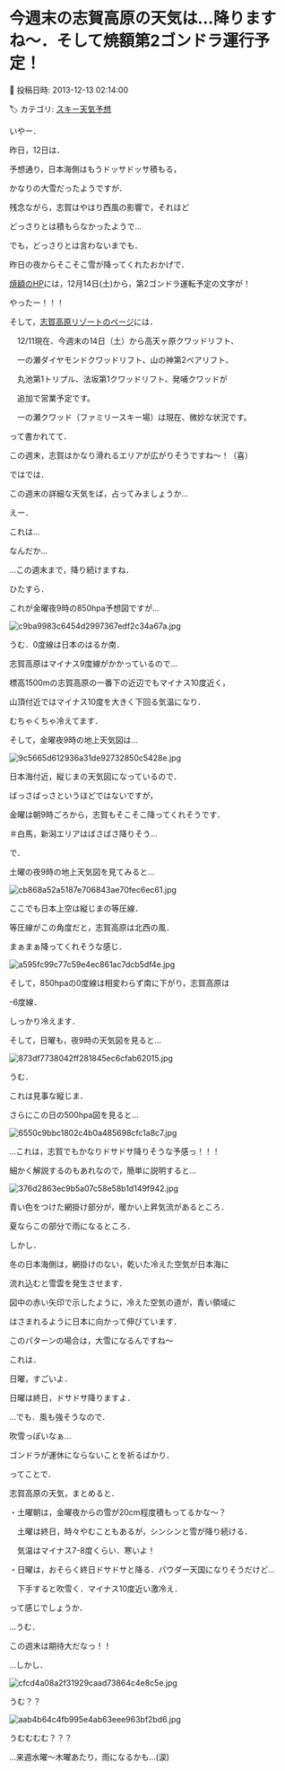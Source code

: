 # 今週末の志賀高原の天気は…降りますね～．そして焼額第2ゴンドラ運行予定！

📅 投稿日時: 2013-12-13 02:14:00

🏷️ カテゴリ: [スキー天気予想](c6554f5c3c106093b511a8daae23757e8.md)

いやー．


昨日，12日は．


予想通り，日本海側はもうドッサドッサ積もる，


かなりの大雪だったようですが．


残念ながら，志賀はやはり西風の影響で，それほど


どっさりとは積もらなかったようで…





でも，どっさりとは言わないまでも．


昨日の夜からそこそこ雪が降ってくれたおかげで．


[焼額のHP](http://www.princehotels.co.jp/ski/shiga/)には，12月14日(土)から，第2ゴンドラ運転予定の文字が！


やったー！！！





そして，[志賀高原リゾートのページ](http://www.shigakogen.co.jp/news/829.php)には．





　12/11現在、今週末の14日（土）から高天ヶ原クワッドリフト、


　一の瀬ダイヤモンドクワッドリフト、山の神第2ペアリフト、


　丸池第1トリプル、法坂第1クワッドリフト、発哺クワッドが


　追加で営業予定です。


　一の瀬クワッド（ファミリースキー場）は現在、微妙な状況です。





って書かれてて．


この週末，志賀はかなり滑れるエリアが広がりそうですね～！（喜）





ではでは．


この週末の詳細な天気をば，占ってみましょうか…





えー．


これは…


なんだか…


…この週末まで，降り続けますね．


ひたすら．





これが金曜夜9時の850hpa予想図ですが…




![c9ba9983c6454d2997367edf2c34a67a.jpg](images/c9ba9983c6454d2997367edf2c34a67a.jpg)




うむ．0度線は日本のはるか南．


志賀高原はマイナス9度線がかかっているので…


標高1500mの志賀高原の一番下の近辺でもマイナス10度近く，


山頂付近ではマイナス10度を大きく下回る気温になり．


むちゃくちゃ冷えてます．


そして，金曜夜9時の地上天気図は…




![9c5665d612936a31de92732850c5428e.jpg](images/9c5665d612936a31de92732850c5428e.jpg)




日本海付近，縦じまの天気図になっているので．


ばっさばっさというほどではないですが，


金曜は朝9時ごろから，志賀もそこそこ降ってくれそうです．


＃白馬，新潟エリアはばさばさ降りそう…





で．


土曜の夜9時の地上天気図を見てみると…




![cb868a52a5187e706843ae70fec6ec61.jpg](images/cb868a52a5187e706843ae70fec6ec61.jpg)




ここでも日本上空は縦じまの等圧線．


等圧線がこの角度だと，志賀高原は北西の風．


まぁまぁ降ってくれそうな感じ．




![a595fc99c77c59e4ec861ac7dcb5df4e.jpg](images/a595fc99c77c59e4ec861ac7dcb5df4e.jpg)




そして，850hpaの0度線は相変わらず南に下がり，志賀高原は


-6度線．


しっかり冷えます．





そして，日曜も，夜9時の天気図を見ると…




![873df7738042ff281845ec6cfab62015.jpg](images/873df7738042ff281845ec6cfab62015.jpg)




うむ．


これは見事な縦じま．





さらにこの日の500hpa図を見ると…




![6550c9bbc1802c4b0a485698cfc1a8c7.jpg](images/6550c9bbc1802c4b0a485698cfc1a8c7.jpg)




…これは，志賀でもかなりドサドサ降りそうな予感っ！！！


細かく解説するのもあれなので，簡単に説明すると…




![376d2863ec9b5a07c58e58b1d149f942.jpg](images/376d2863ec9b5a07c58e58b1d149f942.jpg)




青い色をつけた網掛け部分が，暖かい上昇気流があるところ．


夏ならこの部分で雨になるところ．


しかし．


冬の日本海側は，網掛けのない，乾いた冷えた空気が日本海に


流れ込むと雪雲を発生させます．


図中の赤い矢印で示したように，冷えた空気の道が，青い領域に


はさまれるように日本に向かって伸びています．


このパターンの場合は，大雪になるんですね～


これは．


日曜，すごいよ．


日曜は終日，ドサドサ降りますよ．


…でも．風も強そうなので．


吹雪っぽいなぁ…


ゴンドラが運休にならないことを祈るばかり．





ってことで．


志賀高原の天気，まとめると．


・土曜朝は，金曜夜からの雪が20cm程度積もってるかな～？


　土曜は終日，時々やむこともあるが，シンシンと雪が降り続ける．


　気温はマイナス7-8度くらい．寒いよ！


・日曜は，おそらく終日ドサドサと降る．パウダー天国になりそうだけど…


　下手すると吹雪く．マイナス10度近い激冷え．


って感じでしょうか．





…うむ．


この週末は期待大だなっ！！





…しかし．




![cfcd4a08a2f31929caad73864c4e8c5e.jpg](images/cfcd4a08a2f31929caad73864c4e8c5e.jpg)




うむ？？




![aab4b64c4fb995e4ab63eee963bf2bd6.jpg](images/aab4b64c4fb995e4ab63eee963bf2bd6.jpg)




うむむむむ？？？


…来週水曜～木曜あたり，雨になるかも…(涙)
